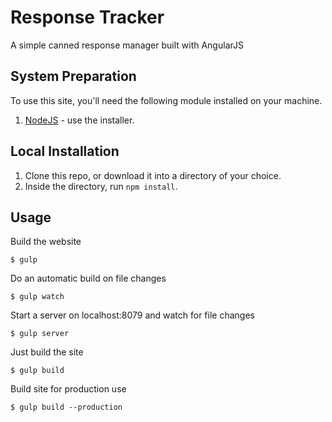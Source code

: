 # Response Tracker
A simple canned response manager built with AngularJS

## System Preparation

To use this site, you'll need the following module installed on your machine.

1. [NodeJS](http://nodejs.org) - use the installer.

## Local Installation

1. Clone this repo, or download it into a directory of your choice.
2. Inside the directory, run `npm install`.

## Usage

Build the website

```shell
$ gulp
```

Do an automatic build on file changes

```shell
$ gulp watch
```

Start a server on localhost:8079 and watch for file changes

```shell
$ gulp server
```

Just build the site
```shell
$ gulp build
```

Build site for production use
```shell
$ gulp build --production
```
